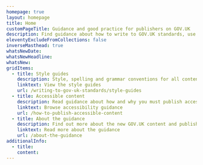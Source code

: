 ```yaml
---
homepage: true
layout: homepage
title: Home
customPageTitle: Guidance and good practice for publishers on GOV.UK
description: Find guidance about how to write to GOV.UK standards, use publishing applications and how to request support.
eleventyExcludeFromCollections: false
inverseMasthead: true
whatsNewDate: 
whatsNewHeadline: 
whatsNew: 
gridItems:
  - title: Style guides
    description: Style, spelling and grammar conventions for all content published on GOV.UK.
    linktext: View the style guides
    url: /writing-to-gov-uk-standards/style-guides
  - title: Accessible content
    description: Read guidance about how and why you must publish accessible content on GOV.UK.
    linktext: Browse accessibility guidance
    url: /how-to-publish-accessible-content
  - title: About the guidance
    description: Find out more about the new GOV.UK content and publishing guidance.
    linktext: Read more about the guidance
    url: /about-the-guidance
additionalInfo:
  - title:
    content:
---
```

